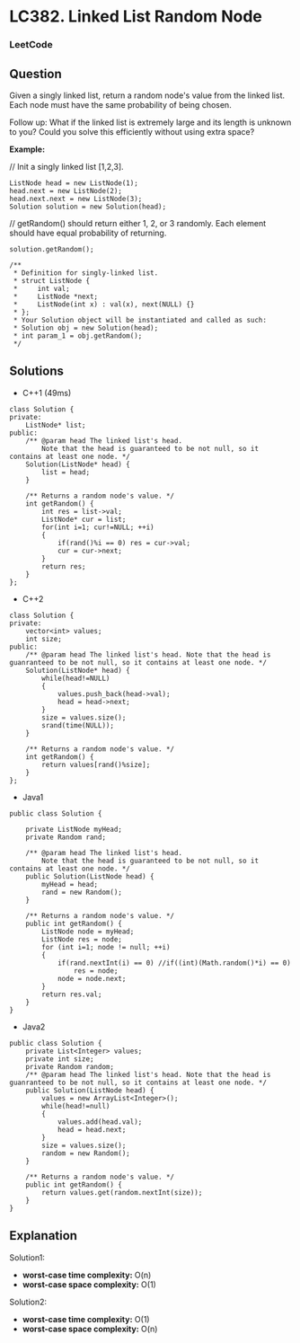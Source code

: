 # LC382. Linked List Random Node

### LeetCode

## Question

Given a singly linked list, return a random node's value from the linked list. Each node must have the same probability of being chosen.

Follow up: What if the linked list is extremely large and its length is unknown to you? Could you solve this efficiently without using extra space?

**Example:**

// Init a singly linked list [1,2,3].

```
ListNode head = new ListNode(1);
head.next = new ListNode(2);
head.next.next = new ListNode(3);
Solution solution = new Solution(head);
```

// getRandom() should return either 1, 2, or 3 randomly. Each element should have equal probability of returning.

`solution.getRandom();`

```
/**
 * Definition for singly-linked list.
 * struct ListNode {
 *     int val;
 *     ListNode *next;
 *     ListNode(int x) : val(x), next(NULL) {}
 * };
 * Your Solution object will be instantiated and called as such:
 * Solution obj = new Solution(head);
 * int param_1 = obj.getRandom();
 */
```

## Solutions

* C++1 (49ms)
```
class Solution {
private:
    ListNode* list;
public:
    /** @param head The linked list's head.
        Note that the head is guaranteed to be not null, so it contains at least one node. */
    Solution(ListNode* head) {
        list = head;
    }
    
    /** Returns a random node's value. */
    int getRandom() {
        int res = list->val;
        ListNode* cur = list;
        for(int i=1; cur!=NULL; ++i)
        {
            if(rand()%i == 0) res = cur->val;
            cur = cur->next;
        }
        return res;
    }
};
```

* C++2
```
class Solution {
private:
    vector<int> values;
    int size;
public:
    /** @param head The linked list's head. Note that the head is guanranteed to be not null, so it contains at least one node. */
    Solution(ListNode* head) {
        while(head!=NULL)
        {
            values.push_back(head->val);
            head = head->next;
        }
        size = values.size();
        srand(time(NULL));
    }
    
    /** Returns a random node's value. */
    int getRandom() {
        return values[rand()%size];
    }
};
```

* Java1
```
public class Solution {

    private ListNode myHead;
    private Random rand;
    
    /** @param head The linked list's head.
        Note that the head is guaranteed to be not null, so it contains at least one node. */
    public Solution(ListNode head) {
        myHead = head;
        rand = new Random();
    }
    
    /** Returns a random node's value. */
    public int getRandom() {
        ListNode node = myHead;
        ListNode res = node;
        for (int i=1; node != null; ++i)
        {
            if(rand.nextInt(i) == 0) //if((int)(Math.random()*i) == 0)
                res = node;
            node = node.next;
        }
        return res.val;
    }
}
```

* Java2
```
public class Solution {
    private List<Integer> values;
    private int size;
    private Random random;
    /** @param head The linked list's head. Note that the head is guanranteed to be not null, so it contains at least one node. */
    public Solution(ListNode head) {
        values = new ArrayList<Integer>();
        while(head!=null)
        {
            values.add(head.val);
            head = head.next;
        }
        size = values.size();
        random = new Random();
    }
    
    /** Returns a random node's value. */
    public int getRandom() {
        return values.get(random.nextInt(size));
    }
}
```

## Explanation

Solution1: 

* **worst-case time complexity:** O(n)
* **worst-case space complexity:** O(1)

Solution2:

* **worst-case time complexity:** O(1)
* **worst-case space complexity:** O(n)


